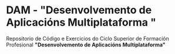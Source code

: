 # DAM  - __"Desenvolvemento de Aplicacións Multiplataforma "__



Repositorio de Código e Exercicios do Ciclo Superior de Formación Profesional
__"Desenvolvemento de Aplicacións Multiplataforma"__